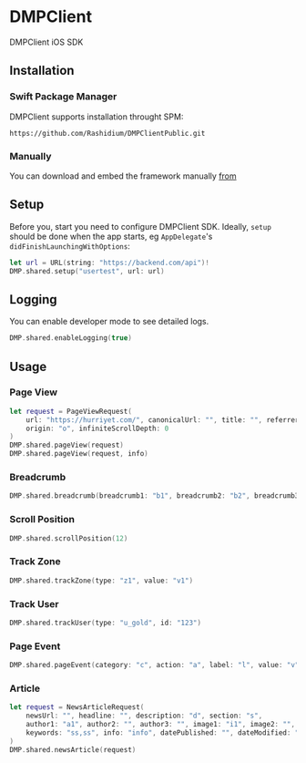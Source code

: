 # DMPClient

DMPClient iOS SDK

## Installation

### Swift Package Manager
DMPClient supports installation throught SPM:
```
https://github.com/Rashidium/DMPClientPublic.git
```

### Manually
You can download and embed the framework manually [from](https://github.com/Rashidium/DMPClientPublic/tree/main/binaries/DMPClient.xcframework)

## Setup
Before you, start you need to configure DMPClient SDK. Ideally, `setup` should be done when the app starts, eg `AppDelegate`'s `didFinishLaunchingWithOptions`:

```swift
let url = URL(string: "https://backend.com/api")!
DMP.shared.setup("usertest", url: url)
```

## Logging
You can enable developer mode to see detailed logs.
```swift
DMP.shared.enableLogging(true)
```

## Usage

### Page View
```swift
let request = PageViewRequest(
    url: "https://hurriyet.com/", canonicalUrl: "", title: "", referrer: "r",
    origin: "o", infiniteScrollDepth: 0
)
DMP.shared.pageView(request)
DMP.shared.pageView(request, info)
```

### Breadcrumb
```swift
DMP.shared.breadcrumb(breadcrumb1: "b1", breadcrumb2: "b2", breadcrumb3: "b3", breadcrumb4: "b4", breadcrumb5: "b5")
```

### Scroll Position
```swift
DMP.shared.scrollPosition(12)
```

### Track Zone
```swift
DMP.shared.trackZone(type: "z1", value: "v1")
```

### Track User
```swift
DMP.shared.trackUser(type: "u_gold", id: "123")
```

### Page Event
```swift
DMP.shared.pageEvent(category: "c", action: "a", label: "l", value: "v")
```

### Article
```swift
let request = NewsArticleRequest(
    newsUrl: "", headline: "", description: "d", section: "s",
    author1: "a1", author2: "", author3: "", image1: "i1", image2: "", image3: "",
    keywords: "ss,ss", info: "info", datePublished: "", dateModified: "", wordCount: 3
)
DMP.shared.newsArticle(request)
```
